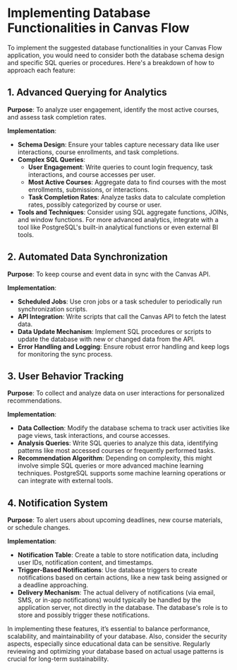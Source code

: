 # Implementing Database Functionalities in Canvas Flow

To implement the suggested database functionalities in your Canvas Flow application, you would need to consider both the database schema design and specific SQL queries or procedures. Here's a breakdown of how to approach each feature:

## 1. Advanced Querying for Analytics

**Purpose**: To analyze user engagement, identify the most active courses, and assess task completion rates.

**Implementation**:

- **Schema Design**: Ensure your tables capture necessary data like user interactions, course enrollments, and task completions.
- **Complex SQL Queries**:
  - **User Engagement**: Write queries to count login frequency, task interactions, and course accesses per user.
  - **Most Active Courses**: Aggregate data to find courses with the most enrollments, submissions, or interactions.
  - **Task Completion Rates**: Analyze tasks data to calculate completion rates, possibly categorized by course or user.
- **Tools and Techniques**: Consider using SQL aggregate functions, JOINs, and window functions. For more advanced analytics, integrate with a tool like PostgreSQL's built-in analytical functions or even external BI tools.

## 2. Automated Data Synchronization

**Purpose**: To keep course and event data in sync with the Canvas API.

**Implementation**:

- **Scheduled Jobs**: Use cron jobs or a task scheduler to periodically run synchronization scripts.
- **API Integration**: Write scripts that call the Canvas API to fetch the latest data.
- **Data Update Mechanism**: Implement SQL procedures or scripts to update the database with new or changed data from the API.
- **Error Handling and Logging**: Ensure robust error handling and keep logs for monitoring the sync process.

## 3. User Behavior Tracking

**Purpose**: To collect and analyze data on user interactions for personalized recommendations.

**Implementation**:

- **Data Collection**: Modify the database schema to track user activities like page views, task interactions, and course accesses.
- **Analysis Queries**: Write SQL queries to analyze this data, identifying patterns like most accessed courses or frequently performed tasks.
- **Recommendation Algorithm**: Depending on complexity, this might involve simple SQL queries or more advanced machine learning techniques. PostgreSQL supports some machine learning operations or can integrate with external tools.

## 4. Notification System

**Purpose**: To alert users about upcoming deadlines, new course materials, or schedule changes.

**Implementation**:

- **Notification Table**: Create a table to store notification data, including user IDs, notification content, and timestamps.
- **Trigger-Based Notifications**: Use database triggers to create notifications based on certain actions, like a new task being assigned or a deadline approaching.
- **Delivery Mechanism**: The actual delivery of notifications (via email, SMS, or in-app notifications) would typically be handled by the application server, not directly in the database. The database's role is to store and possibly trigger these notifications.

In implementing these features, it’s essential to balance performance, scalability, and maintainability of your database. Also, consider the security aspects, especially since educational data can be sensitive. Regularly reviewing and optimizing your database based on actual usage patterns is crucial for long-term sustainability.
